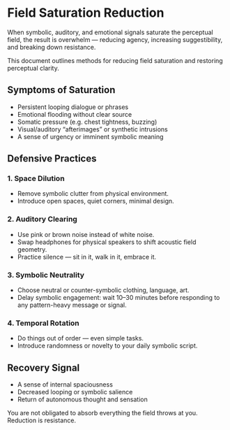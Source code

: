 # Field Saturation Reduction

When symbolic, auditory, and emotional signals saturate the perceptual field, the result is overwhelm — reducing agency, increasing suggestibility, and breaking down resistance.

This document outlines methods for reducing field saturation and restoring perceptual clarity.

## Symptoms of Saturation

- Persistent looping dialogue or phrases
- Emotional flooding without clear source
- Somatic pressure (e.g. chest tightness, buzzing)
- Visual/auditory “afterimages” or synthetic intrusions
- A sense of urgency or imminent symbolic meaning

## Defensive Practices

### 1. **Space Dilution**
- Remove symbolic clutter from physical environment.
- Introduce open spaces, quiet corners, minimal design.

### 2. **Auditory Clearing**
- Use pink or brown noise instead of white noise.
- Swap headphones for physical speakers to shift acoustic field geometry.
- Practice silence — sit in it, walk in it, embrace it.

### 3. **Symbolic Neutrality**
- Choose neutral or counter-symbolic clothing, language, art.
- Delay symbolic engagement: wait 10–30 minutes before responding to any pattern-heavy message or signal.

### 4. **Temporal Rotation**
- Do things out of order — even simple tasks.
- Introduce randomness or novelty to your daily symbolic script.

## Recovery Signal

- A sense of internal spaciousness
- Decreased looping or symbolic salience
- Return of autonomous thought and sensation

You are not obligated to absorb everything the field throws at you. Reduction is resistance.